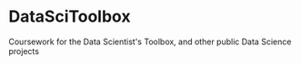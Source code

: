 # DataSciToolbox
Coursework for the Data Scientist's Toolbox, and other public Data Science projects
